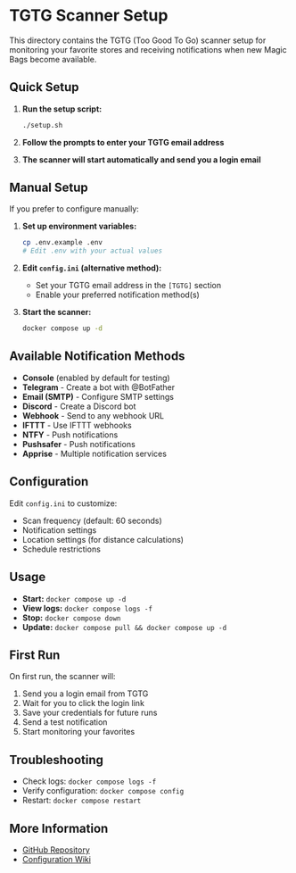 # TGTG Scanner Setup

This directory contains the TGTG (Too Good To Go) scanner setup for monitoring your favorite stores and receiving notifications when new Magic Bags become available.

## Quick Setup

1. **Run the setup script:**
   ```bash
   ./setup.sh
   ```

2. **Follow the prompts to enter your TGTG email address**

3. **The scanner will start automatically and send you a login email**

## Manual Setup

If you prefer to configure manually:

1. **Set up environment variables:**
   ```bash
   cp .env.example .env
   # Edit .env with your actual values
   ```

2. **Edit `config.ini` (alternative method):**
   - Set your TGTG email address in the `[TGTG]` section
   - Enable your preferred notification method(s)

3. **Start the scanner:**
   ```bash
   docker compose up -d
   ```

## Available Notification Methods

- **Console** (enabled by default for testing)
- **Telegram** - Create a bot with @BotFather
- **Email (SMTP)** - Configure SMTP settings
- **Discord** - Create a Discord bot
- **Webhook** - Send to any webhook URL
- **IFTTT** - Use IFTTT webhooks
- **NTFY** - Push notifications
- **Pushsafer** - Push notifications
- **Apprise** - Multiple notification services

## Configuration

Edit `config.ini` to customize:
- Scan frequency (default: 60 seconds)
- Notification settings
- Location settings (for distance calculations)
- Schedule restrictions

## Usage

- **Start:** `docker compose up -d`
- **View logs:** `docker compose logs -f`
- **Stop:** `docker compose down`
- **Update:** `docker compose pull && docker compose up -d`

## First Run

On first run, the scanner will:
1. Send you a login email from TGTG
2. Wait for you to click the login link
3. Save your credentials for future runs
4. Send a test notification
5. Start monitoring your favorites

## Troubleshooting

- Check logs: `docker compose logs -f`
- Verify configuration: `docker compose config`
- Restart: `docker compose restart`

## More Information

- [GitHub Repository](https://github.com/Der-Henning/tgtg)
- [Configuration Wiki](https://github.com/Der-Henning/tgtg/wiki/Configuration) 